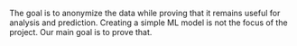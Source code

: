 The goal is to anonymize the data while proving that it remains useful for analysis and prediction. Creating a simple ML model is not the focus of the project. Our main goal is to prove that.
